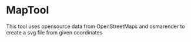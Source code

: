 # MapTool
This tool uses opensource data from OpenStreetMaps and osmarender to create a svg file from given coordinates
